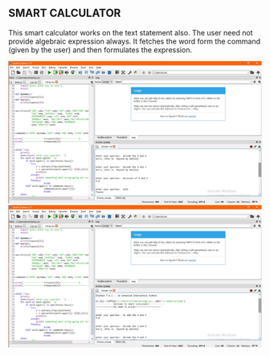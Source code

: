 ## SMART CALCULATOR ##

This smart calculator works on the text statement also. The user need not provide algebraic expression always. It fetches the word form the command (given by the user) and then formulates the expression.

![output](1.jpeg)
![](2.jpeg)
